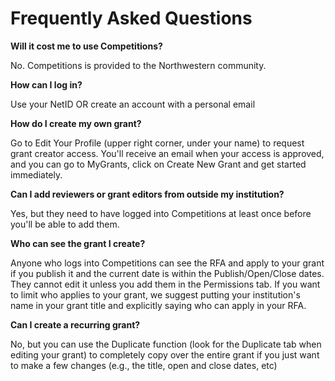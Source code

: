 # Frequently Asked Questions

**Will it cost me to use Competitions?**

No. Competitions is provided to the Northwestern community.

**How can I log in?**

Use your NetID OR create an account with a personal email 

**How do I create my own grant?**

Go to Edit Your Profile (upper right corner, under your name) to request grant creator access. You'll receive an email when your access is approved, and you can go to MyGrants, click on Create New Grant and get started immediately. 

**Can I add reviewers or grant editors from outside my institution?**

Yes, but they need to have logged into Competitions at least once before you'll be able to add them.

**Who can see the grant I create?**

Anyone who logs into Competitions can see the RFA and apply to your grant if you publish it and the current date is within the Publish/Open/Close dates. They cannot edit it unless you add them in the Permissions tab. If you want to limit who applies to your grant, we suggest putting your institution's name in your grant title and explicitly saying who can apply in your RFA.

**Can I create a recurring grant?**

No, but you can use the Duplicate function (look for the Duplicate tab when editing your grant) to completely copy over the entire grant if you just want to make a few changes (e.g., the title, open and close dates, etc)



